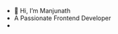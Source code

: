 - 👋 Hi, I’m Manjunath
- A Passionate Frontend Developer
- 

<!---
ManjunathBL/ManjunathBL is a ✨ special ✨ repository because its `README.md` (this file) appears on your GitHub profile.
You can click the Preview link to take a look at your changes.
--->
